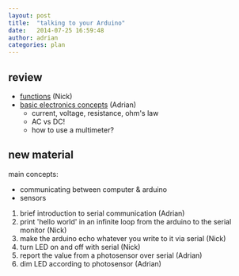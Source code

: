 ```yaml
---
layout: post
title:  "talking to your Arduino"
date:   2014-07-25 16:59:48
author: adrian
categories: plan
---
```


review
------

- [functions](../resources/functionsAndLoops.md) (Nick)
- [basic electronics concepts](../resources/electronics.md) (Adrian)
    - current, voltage, resistance, ohm's law
    - AC vs DC!
    - how to use a multimeter?

new material
------------

main concepts:

- communicating between computer & arduino
- sensors

1. brief introduction to serial communication (Adrian)
2. print 'hello world' in an infinite loop from the arduino to the serial
   monitor (Nick)
3. make the arduino echo whatever you write to it via serial (Nick)
4. turn LED on and off with serial  (Nick)
5. report the value from a photosensor over serial (Adrian)
6. dim LED according to photosensor (Adrian)
